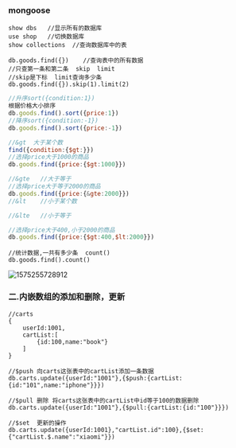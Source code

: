 ### mongoose

```
show dbs   //显示所有的数据库
use shop   //切换数据库
show collections  //查询数据库中的表
```

```
db.goods.find({})    //查询表中的所有数据
//只查第一条和第二条  skip  limit
//skip是下标  limit查询多少条
db.goods.find({}).skip(1).limit(2)
```

```js
//升序sort({condition:1}) 
根据价格大小排序  
db.goods.find().sort({price:1})
//降序sort({condition:-1})  
db.goods.find().sort({price:-1})
```

```js
//&gt  大于某个数
find({condition:{$gt:}})
//选择price大于1000的商品
db.goods.find({price:{$gt:1000}})

//&gte   //大于等于
//选择price大于等于2000的商品
db.goods.find({price:{&gte:2000}})
//&lt    //小于某个数

//&lte   //小于等于

//选择price大于400,小于2000的商品
db.goods.find({price:{$gt:400,$lt:2000}})
```

```
//统计数据,一共有多少条  count()
db.goods.find().count()
```

![1575255728912](C:\Users\WANGSI~1\AppData\Local\Temp\1575255728912.png)



### 二.内嵌数组的添加和删除，更新

```
//carts
{
    userId:1001,
    cartList:[
        {id:100,name:"book"}
    ]
}
```

```
//$push 向carts这张表中的cartList添加一条数据
db.carts.update({userId:"1001"},{$push:{cartList:{id:"101",name:"iphone"}}})
```

```
//$pull 删除 将carts这张表中的cartList中id等于100的数据删除
db.carts.update({userId:"1001"},{$pull:{cartList:{id:"100"}}})
```

```
//$set  更新的操作
db.carts.update({userId:1001},"cartList.id":100},{$set:{"cartList.$.name":"xiaomi"}})
```

